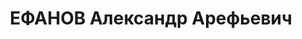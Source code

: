---
title: ЕФАНОВ Александр Арефьевич
description: "1905 р., м. Катеринослав, росіянин, з робітників, чл. ВКП(б), освіта\
  \ вища, інженер Дніпропетровського з-ду ім. Леніна. \n  28.10.1937 р.звинувачений\
  \ у належності до к/рев. організації, розстріляний 29.10.1937 р. \n  Реабілітований\
  \ 16.06.1956 р."
---